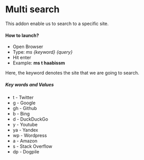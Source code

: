 # Multi search
This addon enable us to search to a specific site.

#### How to launch?

- Open Browser
- Type: *ms {keyword} {query}*
- Hit enter
- Example: **ms t haabissm**

Here, the keyword denotes the site that we are going to search.

##### Key words and Values

- t - Twitter
- g - Google
- gh - Github
- b - Bing
- d - DuckDuckGo
- y - Youtube
- ya - Yandex
- wp - Wordpress
- a - Amazon
- s - Stack Overflow
- dp - Dogpile
